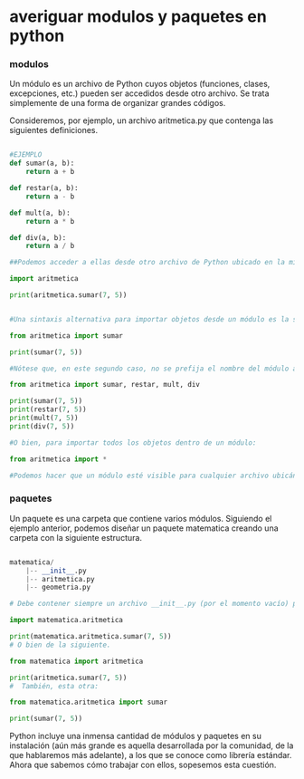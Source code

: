 # averiguar modulos y paquetes en python

### modulos 

Un módulo es un archivo de Python cuyos objetos (funciones, clases, excepciones, etc.) pueden ser accedidos desde otro archivo. Se trata simplemente de una forma de organizar grandes códigos.

Consideremos, por ejemplo, un archivo aritmetica.py que contenga las siguientes definiciones.
```python

#EJEMPLO 
def sumar(a, b):
    return a + b

def restar(a, b):
    return a - b

def mult(a, b):
    return a * b

def div(a, b):
    return a / b

##Podemos acceder a ellas desde otro archivo de Python ubicado en la misma ruta importando el módulo.

import aritmetica

print(aritmetica.sumar(7, 5))


#Una sintaxis alternativa para importar objetos desde un módulo es la siguiente.

from aritmetica import sumar

print(sumar(7, 5))

#Nótese que, en este segundo caso, no se prefija el nombre del módulo al invocar al objeto importado. Podemos importar varios objetos separándolos por comas.

from aritmetica import sumar, restar, mult, div

print(sumar(7, 5))
print(restar(7, 5))
print(mult(7, 5))
print(div(7, 5))

#O bien, para importar todos los objetos dentro de un módulo:

from aritmetica import *

#Podemos hacer que un módulo esté visible para cualquier archivo ubicándolo en la carpeta Lib dentro del directorio de instalación de Python (p. ej. C:\Python310\Lib).

```

### paquetes 
Un paquete es una carpeta que contiene varios módulos. Siguiendo el ejemplo anterior, podemos diseñar un paquete matematica creando una carpeta con la siguiente estructura.
```python

matematica/
    |-- __init__.py
    |-- aritmetica.py
    |-- geometria.py

# Debe contener siempre un archivo __init__.py (por el momento vacío) para que Python entienda que se trata de un paquete y no de una simple carpeta. Así, podemos acceder a alguno de los módulos del paquete de la siguiente manera.

import matematica.aritmetica

print(matematica.aritmetica.sumar(7, 5))
# O bien de la siguiente.

from matematica import aritmetica

print(aritmetica.sumar(7, 5))
#  También, esta otra:

from matematica.aritmetica import sumar

print(sumar(7, 5))
```
Python incluye una inmensa cantidad de módulos y paquetes en su instalación (aún más grande es aquella desarrollada por la comunidad, de la que hablaremos más adelante), a los que se conoce como librería estándar. Ahora que sabemos cómo trabajar con ellos, sopesemos esta cuestión.
